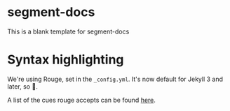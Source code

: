# segment-docs

This is a blank template for segment-docs



# Syntax highlighting

We're using Rouge, set in the `_config.yml`. It's now default for Jekyll 3 and later, so 🎉.

A list of the cues rouge accepts can be found [here](https://github.com/rouge-ruby/rouge/wiki/list-of-supported-languages-and-lexers).
